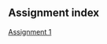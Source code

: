## Assignment index

[Assignment 1](https://parulprogramminghub.github.io/assignments/assignment1)

